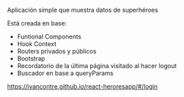 Aplicación simple que muestra datos de superhéroes

Está creada en base: 

* Funtional Components
* Hook Context
* Routers privados y públicos
* Bootstrap
* Recordatorio de la última página visitado al hacer logout
* Buscador en base a queryParams

https://ivancontre.github.io/react-heroresapp/#/login